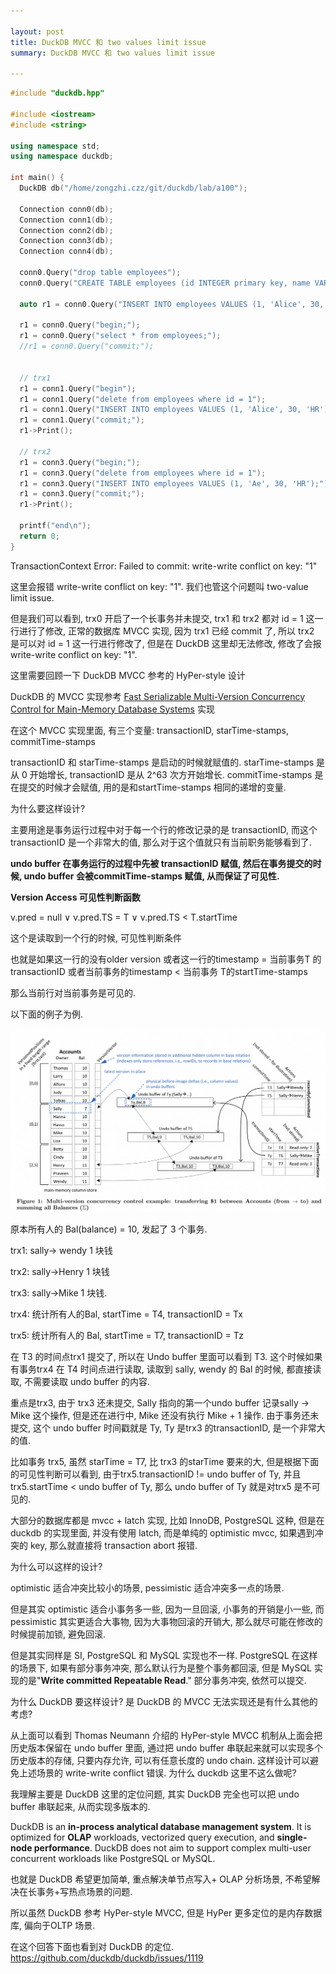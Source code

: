```yaml
---

layout: post
title: DuckDB MVCC 和 two values limit issue
summary: DuckDB MVCC 和 two values limit issue

---
```


```c++
#include "duckdb.hpp"

#include <iostream>
#include <string>

using namespace std;
using namespace duckdb;

int main() {
  DuckDB db("/home/zongzhi.czz/git/duckdb/lab/a100");

  Connection conn0(db);
  Connection conn1(db);
  Connection conn2(db);
  Connection conn3(db);
  Connection conn4(db);

  conn0.Query("drop table employees");
  conn0.Query("CREATE TABLE employees (id INTEGER primary key, name VARCHAR, age INTEGER, department VARCHAR);");

  auto r1 = conn0.Query("INSERT INTO employees VALUES (1, 'Alice', 30, 'HR');");

  r1 = conn0.Query("begin;");
  r1 = conn0.Query("select * from employees;");
  //r1 = conn0.Query("commit;");


  // trx1
  r1 = conn1.Query("begin");
  r1 = conn1.Query("delete from employees where id = 1");
  r1 = conn1.Query("INSERT INTO employees VALUES (1, 'Alice', 30, 'HR');");
  r1 = conn1.Query("commit;");
  r1->Print();

  // trx2
  r1 = conn3.Query("begin;");
  r1 = conn3.Query("delete from employees where id = 1");
  r1 = conn3.Query("INSERT INTO employees VALUES (1, 'Ae', 30, 'HR');");
  r1 = conn3.Query("commit;");
  r1->Print();

  printf("end\n");
  return 0;
}
```



TransactionContext Error: Failed to commit: write-write conflict on key: "1"

这里会报错 write-write conflict on key: "1".  我们也管这个问题叫 two-value limit issue.

但是我们可以看到, trx0 开启了一个长事务并未提交, trx1 和 trx2 都对 id = 1 这一行进行了修改, 正常的数据库 MVCC 实现, 因为 trx1 已经 commit 了, 所以 trx2 是可以对 id = 1 这一行进行修改了, 但是在 DuckDB 这里却无法修改, 修改了会报  write-write conflict on key: "1".

这里需要回顾一下 DuckDB MVCC 参考的 HyPer-style 设计

DuckDB 的 MVCC 实现参考 [Fast Serializable Multi-Version Concurrency Control for Main-Memory Database Systems](https://db.in.tum.de/~muehlbau/papers/mvcc.pdf) 实现

在这个 MVCC 实现里面, 有三个变量: transactionID, starTime-stamps, commitTime-stamps

transactionID 和 starTime-stamps 是启动的时候就赋值的. starTime-stamps 是从 0 开始增长, transactionID 是从 2^63 次方开始增长. commitTime-stamps 是在提交的时候才会赋值, 用的是和startTime-stamps 相同的递增的变量.

为什么要这样设计?

主要用途是事务运行过程中对于每一个行的修改记录的是 transactionID, 而这个 transactionID 是一个非常大的值, 那么对于这个值就只有当前职务能够看到了.



**undo buffer 在事务运行的过程中先被 transactionID 赋值, 然后在事务提交的时候, undo buffer 会被commitTime-stamps 赋值, 从而保证了可见性.**



**Version Access 可见性判断函数**

v.pred = null ∨ v.pred.TS = T ∨ v.pred.TS < T.startTime

这个是读取到一个行的时候, 可见性判断条件

也就是如果这一行的没有older version  或者这一行的timestamp = 当前事务T 的transactionID 或者当前事务的timestamp < 当前事务 T的startTime-stamps

那么当前行对当前事务是可见的.





以下面的例子为例.

![image-20250616024701582](https://raw.githubusercontent.com/baotiao/bb/main/uPic/image-20250616024701582.png)

原本所有人的 Bal(balance) = 10, 发起了 3 个事务.

trx1: sally-> wendy 1 块钱

trx2: sally->Henry 1 块钱

trx3: sally->Mike 1 块钱.

trx4: 统计所有人的Bal, startTime = T4, transactionID = Tx

trx5: 统计所有人的 Bal, startTime = T7, transactionID = Tz

在 T3 的时间点trx1 提交了, 所以在 Undo buffer 里面可以看到 T3. 这个时候如果有事务trx4 在 T4 时间点进行读取, 读取到 sally, wendy 的 Bal 的时候, 都直接读取, 不需要读取 undo buffer 的内容.

重点是trx3, 由于 trx3 还未提交, Sally 指向的第一个undo buffer 记录sally -> Mike 这个操作, 但是还在进行中, Mike 还没有执行 Mike + 1 操作. 由于事务还未提交, 这个 undo buffer 时间戳就是 Ty, Ty 是trx3 的transactionID, 是一个非常大的值.

比如事务 trx5, 虽然 starTime = T7, 比 trx3 的starTime 要来的大, 但是根据下面的可见性判断可以看到, 由于trx5.transactionID != undo buffer of Ty, 并且trx5.startTime < undo buffer of Ty, 那么 undo buffer of Ty 就是对trx5 是不可见的.



大部分的数据库都是 mvcc + latch 实现, 比如 InnoDB, PostgreSQL 这种, 但是在 duckdb 的实现里面, 并没有使用 latch, 而是单纯的 optimistic mvcc, 如果遇到冲突的 key, 那么就直接将 transaction abort 报错.

为什么可以这样的设计?

optimistic 适合冲突比较小的场景, pessimistic 适合冲突多一点的场景.

但是其实 optimistic 适合小事务多一些, 因为一旦回滚, 小事务的开销是小一些, 而 pessimistic 其实更适合大事物, 因为大事物回滚的开销大, 那么就尽可能在修改的时候提前加锁, 避免回滚.

但是其实同样是 SI,  PostgreSQL  和 MySQL 实现也不一样. PostgreSQL 在这样的场景下, 如果有部分事务冲突, 那么默认行为是整个事务都回滚, 但是 MySQL 实现的是"**Write committed Repeatable Read**." 部分事务冲突, 依然可以提交.



为什么 DuckDB 要这样设计? 是 DuckDB 的 MVCC 无法实现还是有什么其他的考虑?

从上面可以看到 Thomas Neumann 介绍的 HyPer-style MVCC 机制从上面会把历史版本保留在 undo buffer 里面, 通过把 undo buffer 串联起来就可以实现多个历史版本的存储, 只要内存允许, 可以有任意长度的 undo chain. 这样设计可以避免上述场景的 write-write conflict 错误. 为什么 duckdb 这里不这么做呢?



我理解主要是 DuckDB 这里的定位问题, 其实 DuckDB 完全也可以把 undo buffer 串联起来, 从而实现多版本的.

DuckDB is an **in-process analytical database management system**. It is optimized for **OLAP** workloads, vectorized query execution, and **single-node performance**. DuckDB does not aim to support complex multi-user concurrent workloads like PostgreSQL or MySQL.

也就是 DuckDB 希望更加简单, 重点解决单节点写入+ OLAP 分析场景, 不希望解决在长事务+写热点场景的问题.

所以虽然 DuckDB 参考 HyPer-style MVCC, 但是 HyPer 更多定位的是内存数据库, 偏向于OLTP 场景.



在这个回答下面也看到对 DuckDB 的定位.  https://github.com/duckdb/duckdb/issues/1119


